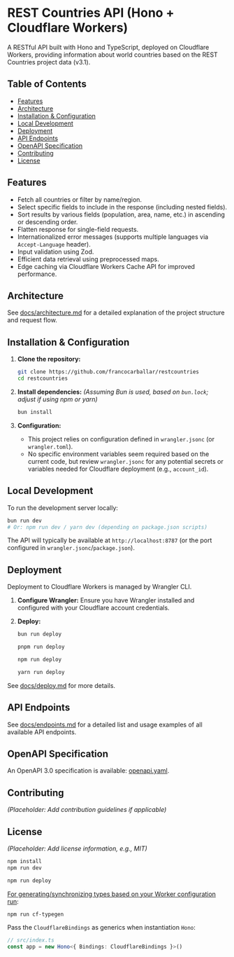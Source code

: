 # REST Countries API (Hono + Cloudflare Workers)

A RESTful API built with Hono and TypeScript, deployed on Cloudflare Workers, providing information about world countries based on the REST Countries project data (v3.1).

## Table of Contents

- [Features](#features)
- [Architecture](#architecture)
- [Installation & Configuration](#installation--configuration)
- [Local Development](#local-development)
- [Deployment](#deployment)
- [API Endpoints](#api-endpoints)
- [OpenAPI Specification](#openapi-specification)
- [Contributing](#contributing)
- [License](#license)

## Features

- Fetch all countries or filter by name/region.
- Select specific fields to include in the response (including nested fields).
- Sort results by various fields (population, area, name, etc.) in ascending or descending order.
- Flatten response for single-field requests.
- Internationalized error messages (supports multiple languages via `Accept-Language` header).
- Input validation using Zod.
- Efficient data retrieval using preprocessed maps.
- Edge caching via Cloudflare Workers Cache API for improved performance.

## Architecture

See [docs/architecture.md](docs/architecture.md) for a detailed explanation of the project structure and request flow.

## Installation & Configuration

1. **Clone the repository:**

   ```bash
   git clone https://github.com/francocarballar/restcountries
   cd restcountries
   ```

2. **Install dependencies:**
   _(Assuming Bun is used, based on `bun.lock`; adjust if using npm or yarn)_

   ```bash
   bun install
   ```

3. **Configuration:**
   - This project relies on configuration defined in `wrangler.jsonc` (or `wrangler.toml`).
   - No specific environment variables seem required based on the current code, but review `wrangler.jsonc` for any potential secrets or variables needed for Cloudflare deployment (e.g., `account_id`).

## Local Development

To run the development server locally:

```bash
bun run dev
# Or: npm run dev / yarn dev (depending on package.json scripts)
```

The API will typically be available at `http://localhost:8787` (or the port configured in `wrangler.jsonc`/`package.json`).

## Deployment

Deployment to Cloudflare Workers is managed by Wrangler CLI.

1. **Configure Wrangler:** Ensure you have Wrangler installed and configured with your Cloudflare account credentials.
2. **Deploy:**

   <CodeGroup>

   ```bash bun
   bun run deploy
   ```

   ```bash pnpm
   pnpm run deploy
   ```

   ```bash npm
   npm run deploy
   ```

   ```bash yarn
   yarn run deploy
   ```

   </CodeGroup>

See [docs/deploy.md](docs/deploy.md) for more details.

## API Endpoints

See [docs/endpoints.md](docs/endpoints.md) for a detailed list and usage examples of all available API endpoints.

## OpenAPI Specification

An OpenAPI 3.0 specification is available: [openapi.yaml](openapi.yaml).

## Contributing

_(Placeholder: Add contribution guidelines if applicable)_

## License

_(Placeholder: Add license information, e.g., MIT)_

```txt
npm install
npm run dev
```

```txt
npm run deploy
```

[For generating/synchronizing types based on your Worker configuration run](https://developers.cloudflare.com/workers/wrangler/commands/#types):

```txt
npm run cf-typegen
```

Pass the `CloudflareBindings` as generics when instantiation `Hono`:

```ts
// src/index.ts
const app = new Hono<{ Bindings: CloudflareBindings }>()
```
